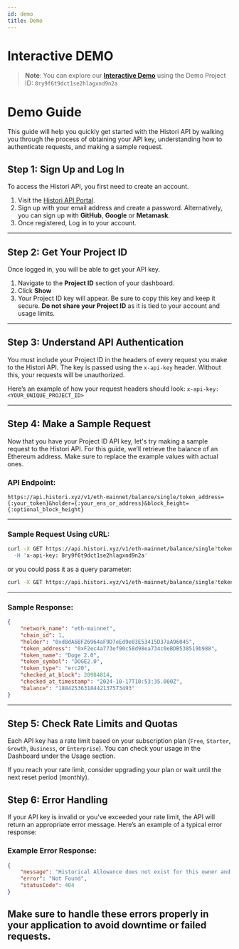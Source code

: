 ```yaml
---
id: demo
title: Demo
---
```


# Interactive DEMO 
> **Note**: You can explore our [**Interactive Demo**](/docs/api/token-controller-get-tokens) using the Demo Project ID: `8ry9f6t9dct1se2hlagxnd9n2a` 

# Demo Guide

This guide will help you quickly get started with the Histori API by walking you through the process of obtaining your API key, understanding how to authenticate requests, and making a sample request.

## Step 1: Sign Up and Log In

To access the Histori API, you first need to create an account.

1. Visit the [Histori API Portal](https://histori.xyz/signup).
2. Sign up with your email address and create a password. Alternatively, you can sign up with **GitHub**, **Google** or **Metamask**.
3. Once registered, Log in to your account.

---

## Step 2: Get Your Project ID

Once logged in, you will be able to get your API key.

1. Navigate to the **Project ID** section of your dashboard.
2. Click **Show**
3. Your Project ID key will appear. Be sure to copy this key and keep it secure. **Do not share your Project ID** as it is tied to your account and usage limits.

---

## Step 3: Understand API Authentication

You must include your Project ID in the headers of every request you make to the Histori API. The key is passed using the `x-api-key` header. Without this, your requests will be unauthorized.

Here’s an example of how your request headers should look:
`x-api-key: <YOUR_UNIQUE_PROJECT_ID>`

---

## Step 4: Make a Sample Request

Now that you have your Project ID API key, let's try making a sample request to the Histori API. For this guide, we’ll retrieve the balance of an Ethereum address. Make sure to replace the example values with actual ones.

### API Endpoint:

`https://api.histori.xyz/v1/eth-mainnet/balance/single/token_address={:your_token}&holder={:your_ens_or_address}&block_height={:optional_block_height}`

---

### Sample Request Using cURL:

```bash
curl -X GET https://api.histori.xyz/v1/eth-mainnet/balance/single?token_address=0xF2ec4a773ef90c58d98ea734c0eBDB538519b988&holder=vitalik.eth' \
  -H 'x-api-key: 8ry9f6t9dct1se2hlagxnd9n2a'
```

or you could pass it as a query parameter:

```bash
curl -X GET https://api.histori.xyz/v1/eth-mainnet/balance/single?token_address=0xF2ec4a773ef90c58d98ea734c0eBDB538519b988&holder=vitalik.eth&projectId=8ry9f6t9dct1se2hlagxnd9n2a'
```

---

### Sample Response:
```json
{
    "network_name": "eth-mainnet",
    "chain_id": 1,
    "holder": "0xd8dA6BF26964aF9D7eEd9e03E53415D37aA96045",
    "token_address": "0xF2ec4a773ef90c58d98ea734c0eBDB538519b988",
    "token_name": "Doge 2.0",
    "token_symbol": "DOGE2.0",
    "token_type": "erc20",
    "checked_at_block": 20984814,
    "checked_at_timestamp": "2024-10-17T10:53:35.000Z",
    "balance": "18842536318442137573493"
}
```

---

## Step 5: Check Rate Limits and Quotas
Each API key has a rate limit based on your subscription plan (`Free`, `Starter`, `Growth`, `Business`, or `Enterprise`). You can check your usage in the Dashboard under the Usage section.

If you reach your rate limit, consider upgrading your plan or wait until the next reset period (monthly).

## Step 6: Error Handling
If your API key is invalid or you've exceeded your rate limit, the API will return an appropriate error message. Here’s an example of a typical error response:

### Example Error Response:
```json
{
    "message": "Historical Allowance does not exist for this owner and spender",
    "error": "Not Found",
    "statusCode": 404
}
```

Make sure to handle these errors properly in your application to avoid downtime or failed requests.
--- 